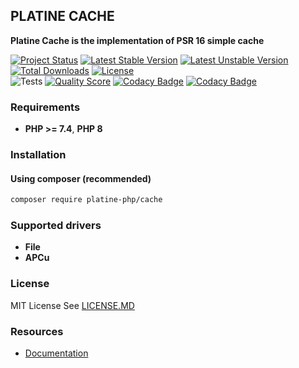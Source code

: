 ## PLATINE CACHE
**Platine Cache is the implementation of PSR 16 simple cache**

[![Project Status](http://opensource.box.com/badges/active.svg)](http://opensource.box.com/badges)
[![Latest Stable Version](https://poser.pugx.org/platine-php/cache/v)](https://packagist.org/packages/platine-php/cache)
[![Latest Unstable Version](https://poser.pugx.org/platine-php/cache/v/unstable)](https://packagist.org/packages/platine-php/cache)
[![Total Downloads](https://poser.pugx.org/platine-php/cache/downloads)](https://packagist.org/packages/platine-php/cache)
[![License](https://poser.pugx.org/platine-php/cache/license)](https://packagist.org/packages/platine-php/cache)  
![Tests](https://github.com/platine-php/cache/actions/workflows/ci.yml/badge.svg)
[![Quality Score](https://img.shields.io/scrutinizer/g/platine-php/cache.svg?style=flat-square)](https://scrutinizer-ci.com/g/platine-php/cache)
[![Codacy Badge](https://app.codacy.com/project/badge/Grade/5968a4360b2e45db92cd38bce4ce7a4a)](https://app.codacy.com/gh/platine-php/cache/dashboard?utm_source=gh&utm_medium=referral&utm_content=&utm_campaign=Badge_grade)
[![Codacy Badge](https://app.codacy.com/project/badge/Coverage/5968a4360b2e45db92cd38bce4ce7a4a)](https://app.codacy.com/gh/platine-php/cache/dashboard?utm_source=gh&utm_medium=referral&utm_content=&utm_campaign=Badge_coverage)

### Requirements 
- **PHP >= 7.4**, **PHP 8** 

### Installation
#### Using composer (recommended)
```bash
composer require platine-php/cache
```

### Supported drivers 
- **File**
- **APCu**

### License
MIT License See [LICENSE.MD](LICENSE.MD)

### Resources
- [Documentation](https://docs.platine-php.com/packages/cache) 

